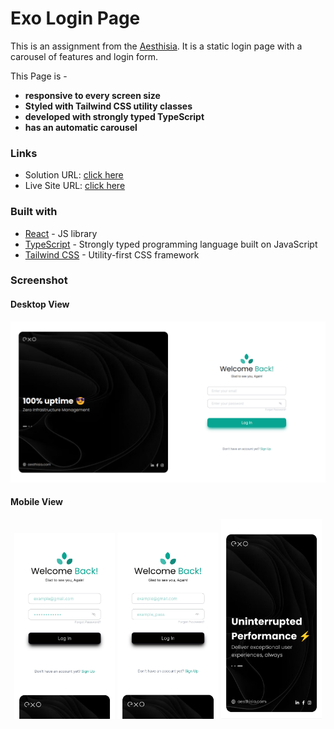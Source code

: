 # Exo Login Page

This is an assignment from the [Aesthisia](https://aesthisia.com/). It is a static login page with a carousel of features and login form.

This Page is -
- **responsive to every screen size**
- **Styled with Tailwind CSS utility classes**
- **developed with strongly typed TypeScript**
- **has an automatic carousel**

### Links

- Solution URL: [click here](https://github.com/Sagar969/Aesthisia-assignment)
- Live Site URL: [click here](https://sagar969.github.io/Aesthisia-assignment/)

### Built with

- [React](https://reactjs.org/) - JS library
- [TypeScript](https://www.typescriptlang.org/) - Strongly typed programming language built on JavaScript
- [Tailwind CSS](https://tailwindcss.com/) - Utility-first CSS framework

### Screenshot

#### Desktop View
![](./screenshots/desktop1.png)

#### Mobile View
<p align="center">
<img src="./screenshots/mobile1.jpg" width=32% />
<img src="./screenshots/mobile2.jpg" width=32% />
<img src="./screenshots/mobile3.jpg" width=32% />
</p>